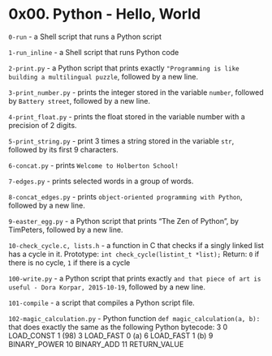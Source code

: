# 0x00. Python - Hello, World

`0-run` - a Shell script that runs a Python script

`1-run_inline` - a Shell script that runs Python code

`2-print.py` - a Python script that prints exactly `"Programming is like building a multilingual puzzle`, followed by a new line.

`3-print_number.py` - prints the integer stored in the variable `number`, followed by `Battery street`, followed by a new line.

`4-print_float.py` -  prints the float stored in the variable number with a precision of 2 digits.

`5-print_string.py` -  print 3 times a string stored in the variable `str`, followed by its first 9 characters.

`6-concat.py` -  prints `Welcome to Holberton School!`

`7-edges.py` - prints selected words in a group of words.

`8-concat_edges.py` -  prints `object-oriented programming with Python`, followed by a new line.

`9-easter_egg.py` - a Python script that prints “The Zen of Python”, by TimPeters, followed by a new line.

`10-check_cycle.c, lists.h` - a function in C that checks if a singly linked list has a cycle in it.
	Prototype: `int check_cycle(listint_t *list);`
	Return: `0` if there is no cycle, `1` if there is a cycle

`100-write.py` - a Python script that prints exactly `and that piece of art is useful - Dora Korpar, 2015-10-19`, followed by a new line.

`101-compile` - a script that compiles a Python script file.

`102-magic_calculation.py` - Python function `def magic_calculation(a, b):` that does exactly the same as the following Python bytecode:
	 3           0 LOAD_CONST               1 (98)
              3 LOAD_FAST                0 (a)
              6 LOAD_FAST                1 (b)
              9 BINARY_POWER
             10 BINARY_ADD
             11 RETURN_VALUE
